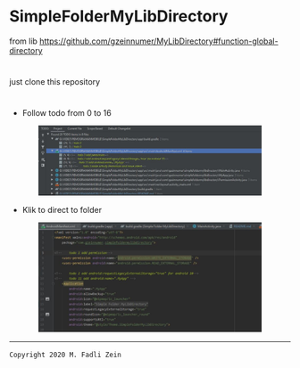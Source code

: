 # SimpleFolderMyLibDirectory
 from lib https://github.com/gzeinnumer/MyLibDirectory#function-global-directory
#
just clone this repository
#
- Follow todo from 0 to 16

<p align="center">
  <img src="https://github.com/gzeinnumer/SimpleFolderMyLibDirectory/blob/master/preview/example1.jpg" width="400"/>
</p>

- Klik to direct to folder

<p align="center">
  <img src="https://github.com/gzeinnumer/SimpleFolderMyLibDirectory/blob/master/preview/example2.jpg" width="400"/>
</p>


---

```
Copyright 2020 M. Fadli Zein
```
